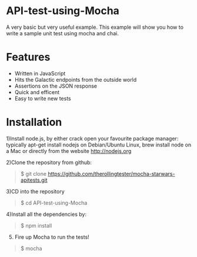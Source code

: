 # API-test-using-Mocha
A very basic but very useful example. This example will show you how to write a sample unit test using mocha and chai.


# Features
* Written in JavaScript
* Hits the Galactic endpoints from the outside world
* Assertions on the JSON response
* Quick and efficent
* Easy to write new tests

# Installation

1)Install node.js, by either crack open your favourite package manager: typically apt-get install nodejs on Debian/Ubuntu Linux, brew install node on a Mac or directly from the website http://nodejs.org

2)Clone the repository from github:
> $ git clone https://github.com/therollingtester/mocha-starwars-apitests.git

3)CD into the repository 
> $ cd API-test-using-Mocha

4)Install all the dependencies by:
>$ npm install

5) Fire up Mocha to run the tests!
>$ mocha


